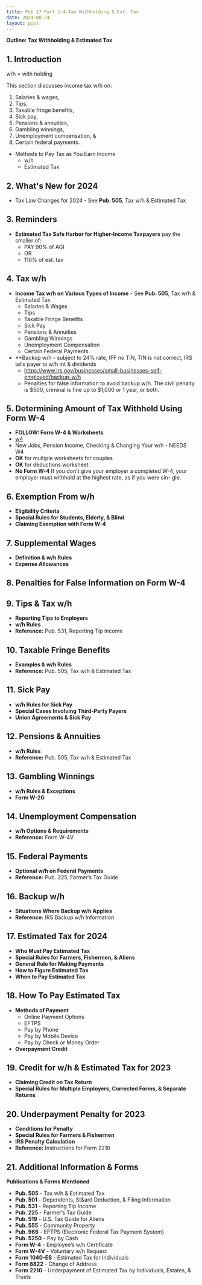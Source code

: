 ```yaml
---
title: Pub 17 Part 1-4-Tax Withholding & Est. Tax
date: 2024-08-24
layout: post
---
```


**Outline: Tax Withholding & Estimated Tax**


## 1. Introduction

w/h = with holding

This section discusses income tax w/h
on:

1.  Salaries & wages,
1.  Tips,
1.  Taxable fringe benefits,
1.  Sick pay,
1.  Pensions & annuities,
1.  Gambling winnings,
1.  Unemployment compensation, &
1.  Certain federal payments.

- Methods to Pay Tax as You Earn Income
   - w/h
   - Estimated Tax

## 2. What's New for 2024

   - Tax Law Changes for 2024 - See **Pub. 505**, Tax w/h & Estimated Tax

## 3. Reminders

   - **Estimated Tax Safe Harbor for Higher-Income Taxpayers** pay the smaller of:
     - PAY 90% of AGI
     - OR
     - 110% of est. tax

## 4. Tax w/h

   - **Income Tax w/h on Various Types of Income** - See **Pub. 505**, Tax w/h & Estimated Tax
     - Salaries & Wages
     - Tips
     - Taxable Fringe Benefits
     - Sick Pay
     - Pensions & Annuities
     - Gambling Winnings
     - Unemployment Compensation
     - Certain Federal Payments
   - **Backup w/h - subject to 24% rate, IFF no TIN, TIN is not correct, IRS tells payer to w/h int & dividends
      - https://www.irs.gov/businesses/small-businesses-self-employed/backup-w/h
      - Penalties for false information to avoid backup w/h. The civil penalty is $500, criminal is fine up to $1,000 or 1 year, or both.


## 5. Determining Amount of Tax Withheld Using Form W-4

   - **FOLLOW: Form W-4 & Worksheets**
   - [w4](https://www.irs.gov/pub/irs-pdf/fw4.pdf?OWASP_CSRFTOKEN=5DVY-N1SM-ILPA-FK96-XIIS-IJRA-FFMU-ICIR)
   - New Jobs, Pension Income, Checking & Changing Your w/h - NEEDS W4
   - **OK** for multiple worksheets for couples
   - **OK** for deductions worksheet
   - **No Form W-4** If you don't give your employer a completed W-4, your employer must withhold at the highest rate, as if you were sin-
gle.
  

## 6. Exemption From w/h

   - **Eligibility Criteria**
   - **Special Rules for Students, Elderly, & Blind**
   - **Claiming Exemption with Form W-4**

## 7. Supplemental Wages

   - **Definition & w/h Rules**
   - **Expense Allowances**

## 8. Penalties for False Information on Form W-4

## 9. Tips & Tax w/h

   - **Reporting Tips to Employers**
   - **w/h Rules**
   - **Reference:** Pub. 531, Reporting Tip Income

## 10. Taxable Fringe Benefits

   - **Examples & w/h Rules**
   - **Reference:** Pub. 505, Tax w/h & Estimated Tax

## 11. Sick Pay

   - **w/h Rules for Sick Pay**
   - **Special Cases Involving Third-Party Payers**
   - **Union Agreements & Sick Pay**

## 12. Pensions & Annuities

   - **w/h Rules**
   - **Reference:** Pub. 505, Tax w/h & Estimated Tax

## 13. Gambling Winnings

   - **w/h Rules & Exceptions**
   - **Form W-2G**

## 14. Unemployment Compensation

   - **w/h Options & Requirements**
   - **Reference:** Form W-4V

## 15. Federal Payments

   - **Optional w/h on Federal Payments**
   - **Reference:** Pub. 225, Farmer’s Tax Guide

## 16. Backup w/h

   - **Situations Where Backup w/h Applies**
   - **Reference:** IRS Backup w/h Information

## 17. Estimated Tax for 2024

   - **Who Must Pay Estimated Tax**
   - **Special Rules for Farmers, Fishermen, & Aliens**
   - **General Rule for Making Payments**
   - **How to Figure Estimated Tax**
   - **When to Pay Estimated Tax**

## 18. How To Pay Estimated Tax

   - **Methods of Payment**
     - Online Payment Options
     - EFTPS
     - Pay by Phone
     - Pay by Mobile Device
     - Pay by Check or Money Order
   - **Overpayment Credit**

## 19. Credit for w/h & Estimated Tax for 2023

   - **Claiming Credit on Tax Return**
   - **Special Rules for Multiple Employers, Corrected Forms, & Separate Returns**

## 20. Underpayment Penalty for 2023

   - **Conditions for Penalty**
   - **Special Rules for Farmers & Fishermen**
   - **IRS Penalty Calculation**
   - **Reference:** Instructions for Form 2210

## 21. Additional Information & Forms

**Publications & Forms Mentioned**
   - **Pub. 505** - Tax w/h & Estimated Tax
   - **Pub. 501** - Dependents, St&ard Deduction, & Filing Information
   - **Pub. 531** - Reporting Tip Income
   - **Pub. 225** - Farmer’s Tax Guide
   - **Pub. 519** - U.S. Tax Guide for Aliens
   - **Pub. 555** - Community Property
   - **Pub. 966** - EFTPS (Electronic Federal Tax Payment System)
   - **Pub. 5250** - Pay by Cash
   - **Form W-4** - Employee’s w/h Certificate
   - **Form W-4V** - Voluntary w/h Request
   - **Form 1040-ES** - Estimated Tax for Individuals
   - **Form 8822** - Change of Address
   - **Form 2210** - Underpayment of Estimated Tax by Individuals, Estates, & Trusts
